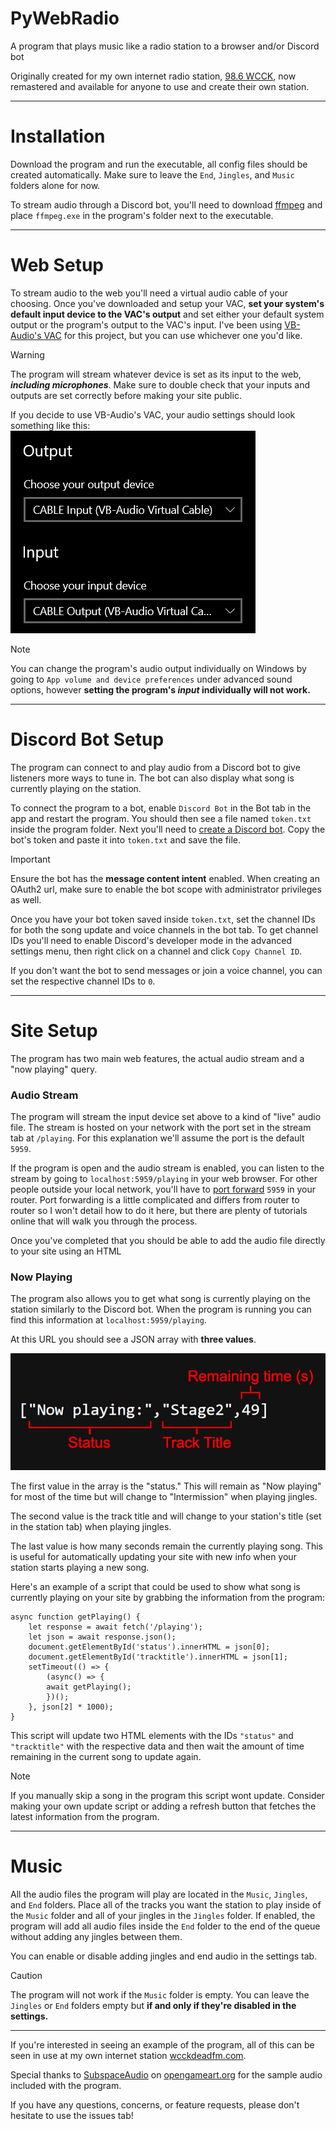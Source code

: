 # PyWebRadio
A program that plays music like a radio station to a browser and/or Discord bot

Originally created for my own internet radio station, [98.6 WCCK](https://wcckdeadfm.com), now remastered and available for anyone to use and create their own station.

---

# Installation
Download the program and run the executable, all config files should be created automatically. Make sure to leave the `End`, `Jingles`, and `Music` folders alone for now.

To stream audio through a Discord bot, you'll need to download [ffmpeg](https://ffmpeg.org/) and place `ffmpeg.exe` in the program's folder next to the executable.

---

# Web Setup
To stream audio to the web you'll need a virtual audio cable of your choosing. Once you've downloaded and setup your VAC, **set your system's default input device to the VAC's output** and set either your default system output or the program's output to the VAC's input. I've been using [VB-Audio's VAC](https://vb-audio.com/Cable/) for this project, but you can use whichever one you'd like.
> [!WARNING]
> The program will stream whatever device is set as its input to the web, ***including microphones***. Make sure to double check that your inputs and outputs are set correctly before making your site public.

If you decide to use VB-Audio's VAC, your audio settings should look something like this:
![Default system audio input and output set to the VAC's output and input respectively](./documentation/audio.png)
> [!NOTE]
> You can change the program's audio output individually on Windows by going to `App volume and device preferences` under advanced sound options, however __setting the program's *input* individually will not work.__

---

# Discord Bot Setup
The program can connect to and play audio from a Discord bot to give listeners more ways to tune in. The bot can also display what song is currently playing on the station.

To connect the program to a bot, enable `Discord Bot` in the Bot tab in the app and restart the program. You should then see a file named `token.txt` inside the program folder. Next you'll need to [create a Discord bot](https://discord.com/developers/docs/quick-start/getting-started). Copy the bot's token and paste it into `token.txt` and save the file.

> [!IMPORTANT]
> Ensure the bot has the **message content intent** enabled. When creating an OAuth2 url, make sure to enable the bot scope with administrator privileges as well.

Once you have your bot token saved inside `token.txt`, set the channel IDs for both the song update and voice channels in the bot tab. To get channel IDs you'll need to enable Discord's developer mode in the advanced settings menu, then right click on a channel and click `Copy Channel ID`.

If you don't want the bot to send messages or join a voice channel, you can set the respective channel IDs to `0`.

---

# Site Setup

The program has two main web features, the actual audio stream and a "now playing" query. 

### Audio Stream
The program will stream the input device set above to a kind of "live" audio file. The stream is hosted on your network with the port set in the stream tab at `/playing`. For this explanation we'll assume the port is the default `5959`.

If the program is open and the audio stream is enabled, you can listen to the stream by going to `localhost:5959/playing` in your web browser. For other people outside your local network, you'll have to [port forward](https://en.wikipedia.org/wiki/Port_forwarding) `5959` in your router. Port forwarding is a little complicated and differs from router to router so I won't detail how to do it here, but there are plenty of tutorials online that will walk you through the process.

Once you've completed that you should be able to add the audio file directly to your site using an HTML <audio> tag.

### Now Playing
The program also allows you to get what song is currently playing on the station similarly to the Discord bot. When the program is running you can find this information at `localhost:5959/playing`.

At this URL you should see a JSON array with **three values**. 

![The array's three elements](./documentation/info.png)

The first value in the array is the "status." This will remain as "Now playing" for most of the time but will change to "Intermission" when playing jingles.

The second value is the track title and will change to your station's title (set in the station tab) when playing jingles.

The last value is how many seconds remain the currently playing song. This is useful for automatically updating your site with new info when your station starts playing a new song.

Here's an example of a script that could be used to show what song is currently playing on your site by grabbing the information from the program:
```
async function getPlaying() {
    let response = await fetch('/playing');
    let json = await response.json();
    document.getElementById('status').innerHTML = json[0];
    document.getElementById('tracktitle').innerHTML = json[1];
    setTimeout(() => {
        (async() => {
        await getPlaying();
        })();
    }, json[2] * 1000);
}
```
This script will update two HTML elements with the IDs `"status"` and `"tracktitle"` with the respective data and then wait the amount of time remaining in the current song to update again. 
> [!NOTE]
> If you manually skip a song in the program this script wont update. Consider making your own update script or adding a refresh button that fetches the latest information from the program.

---

# Music
All the audio files the program will play are located in the `Music`, `Jingles`, and `End` folders. Place all of the tracks you want the station to play inside of the `Music` folder and all of your jingles in the `Jingles` folder. If enabled, the program will add all audio files inside the `End` folder to the end of the queue without adding any jingles between them.

You can enable or disable adding jingles and end audio in the settings tab.
> [!CAUTION]
> The program will not work if the `Music` folder is empty. You can leave the `Jingles` or `End` folders empty but **if and only if they're disabled in the settings.**

---

If you're interested in seeing an example of the program, all of this can be seen in use at my own internet station [wcckdeadfm.com](https://wcckdeadfm.com).

Special thanks to [SubspaceAudio](https://opengameart.org/users/subspaceaudio) on [opengameart.org](https://opengameart.org/) for the sample audio included with the program. 

If you have any questions, concerns, or feature requests, please don't hesitate to use the issues tab!
